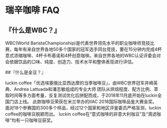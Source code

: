 
# 瑞辛咖啡 FAQ

## 『什么是WBC？』

WBC(World BaristaChampionship)是代表世界领先水平的职业咖啡师竞技比赛，每年有来自世界各地50多个国家的冠军选手同台竞技，要在15分钟内完成4杯意式浓缩咖啡、4杯卡布基诺和4杯创意咖啡。来自世界各地的WBC认证评委会对会依据饮品的口味、纯度、创造力、技术水平和整体表现进行评估。

##『什么是金豆？』
 
luckin coffee「优选埃塞俄比亚西达摩的当季咖啡豆」，由WBC世界冠军井崎英典、Andrea Lattuada和潘志敏组成的专业大师
团队从烘焙程度、配方比例、萃取时间等多方面考量，反复测试优化后拼配而成，于2018年11月底开始在luckin全国门店上线。
此款咖啡豆荣获在米兰举办的IIAC 2018国际咖啡品鉴大赛金奖。
面对18个参赛国的300多个样品，经过12个国家和地区评鉴委员严格盲测，luckin coffee的咖啡豆脱颖而出。
luckin coffee在“意式咖啡的非意大利咖豆”及“滴滤咖啡”均有一只咖啡豆获奖。



